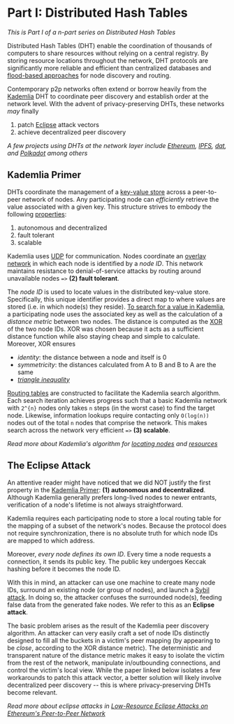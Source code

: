 # Part I: Distributed Hash Tables

*This is Part I of a n-part series on Distributed Hash Tables*

Distributed Hash Tables (DHT) enable the coordination of thousands of computers to share resources without relying on a central registry. By storing resource locations throughout the network, DHT protocols are significantly more reliable and efficient than centralized databases and [flood-based approaches](https://en.wikipedia.org/wiki/Gnutella#Design) for node discovery and routing.

Contemporary p2p networks often extend or borrow heavily from the [Kademlia](https://en.wikipedia.org/wiki/Kademlia) DHT to coordinate peer discovery and establish order at the network level. With the advent of privacy-preserving DHTs, these networks *may* finally
1. patch [Eclipse](#eclipse) attack vectors
2. achieve decentralized peer discovery

*A few projects using DHTs at the network layer include [Ethereum](https://www.ethereum.org/), [IPFS](https://ipfs.io/), [dat](https://dat.foundation/), and [Polkadot](https://polkadot.network/) among others*

## Kademlia Primer <a name = "kademlia"></a>

DHTs coordinate the management of a [key-value store](https://en.wikipedia.org/wiki/Key-value_database) across a peer-to-peer network of nodes. Any participating node can *efficiently* retrieve the value associated with a given key. This structure strives to embody the following [properties](https://en.wikipedia.org/wiki/Distributed_hash_table#Properties):
1. autonomous and decentralized
2. fault tolerant
3. scalable

Kademlia uses [UDP](https://en.wikipedia.org/wiki/User_Datagram_Protocol) for communication. Nodes coordinate an [overlay network](https://en.wikipedia.org/wiki/Overlay_network) in which each node is identified by a *node ID*. This network maintains resistance to denial-of-service attacks by routing around unavailable nodes `=>` **(2) fault tolerant**.

The *node ID* is used to locate values in the distributed key-value store. Specifically, this unique identifier provides a direct map to where values are stored (i.e. in which node(s) they reside). [To search for a value in Kademlia](https://youtu.be/w9UObz8o8lY?t=357), a participating node uses the associated key as well as the calculation of a *distance metric* between two nodes. The distance is computed as the [XOR](https://en.wikipedia.org/wiki/Exclusive_or) of the two node IDs. XOR was chosen because it acts as a sufficient distance function while also staying cheap and simple to calculate. Moreover, XOR ensures
* *identity*: the distance between a node and itself is 0
* *symmetricity*: the distances calculated from A to B and B to A are the same
* *[triangle inequality](https://en.wikipedia.org/wiki/Triangle_inequality)*

[Routing tables](https://en.wikipedia.org/wiki/Kademlia#Routing_tables) are constructed to facilitate the Kademlia search algorithm. Each search iteration achieves progress such that a basic Kademlia network with `2^{n}` nodes only takes `n` steps (in the worst case) to find the target node. Likewise, information lookups require contacting only `O(log(n))` nodes out of the total `n` nodes that comprise the network. This makes search across the network very efficient `=>` **(3) scalable**.

*Read more about Kademlia's algorithm for [locating nodes](https://en.wikipedia.org/wiki/Kademlia#Locating_nodes) and [resources](https://en.wikipedia.org/wiki/Kademlia#Locating_resources)*

## The Eclipse Attack <a name = "eclipse"></a>

An attentive reader might have noticed that we did NOT justify the first property in the [Kademlia Primer](#kademlia): **(1) autonomous and decentralized**. Although Kademlia generally prefers long-lived nodes to newer entrants, verification of a node's lifetime is not always straightforward. 

Kademlia requires each participating node to store a local routing table for the mapping of a subset of the network's nodes. Because the protocol does not require synchronization, there is no absolute truth for which node IDs are mapped to which address. 

Moreover, *every node defines its own ID*. Every time a node requests a connection, it sends its public key. The public key undergoes Keccak hashing before it becomes the node ID. 

With this in mind, an attacker can use one machine to create many node IDs, surround an existing node (or group of nodes), and launch a [Sybil attack](https://en.wikipedia.org/wiki/Sybil_attack). In doing so, the attacker confuses the surrounded node(s), feeding false data from the generated fake nodes. We refer to this as an **Eclipse attack**.

The basic problem arises as the result of the Kademlia peer discovery algorithm. An attacker can very easily craft a set of node IDs distinctly designed to fill all the buckets in a victim's peer mapping (by appearing to be *close*, according to the XOR distance metric). The deterministic and transparent nature of the distance metric makes it easy to isolate the victim from the rest of the network, manipulate in/outbounding connections, and control the victim's local view. While the paper linked below isolates a few workarounds to patch this attack vector, a better solution will likely involve decentralized peer discovery -- this is where privacy-preserving DHTs become relevant.

*Read more about eclipse attacks in [Low-Resource Eclipse Attacks on Ethereum's Peer-to-Peer Network](https://eprint.iacr.org/2018/236.pdf)*